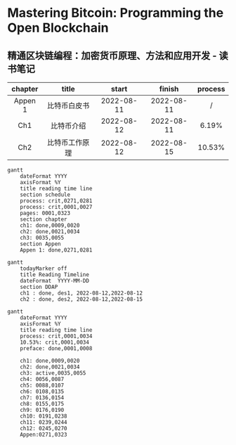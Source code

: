# Mastering Bitcoin: Programming the Open Blockchain
## 精通区块链编程：加密货币原理、方法和应用开发 - 读书笔记



| chapter |title| start | finish |process|
| :-----:| :----: | :----: |:----: |:----: |
|Appen 1|比特币白皮书|2022-08-11|2022-08-11|/|
|Ch1|比特币介绍|2022-08-12|2022-08-11|6.19%|
|Ch2|比特币工作原理|2022-08-12|2022-08-15|10.53%|

```mermaid
gantt
	dateFormat YYYY
	axisFormat %Y
	title reading time line
	section schedule
	process: crit,0271,0281
	process: crit,0001,0027
	pages: 0001,0323
	section chapter
	ch1: done,0009,0020
	ch2: done,0021,0034
	ch3: 0035,0055
	section Appen
	Appen 1: done,0271,0281
```


```mermaid
gantt
    todayMarker off
    title Reading Timeline
    dateFormat  YYYY-MM-DD
    section DDAP
    ch1 : done, des1, 2022-08-12,2022-08-12
    ch2 : done, des2, 2022-08-12,2022-08-15

```

```mermaid
gantt
	dateFormat YYYY
	axisFormat %Y
	title reading time line
	process: crit,0001,0034
	10.53%: crit,0001,0034
	preface: done,0001,0008

	ch1: done,0009,0020
	ch2: done,0021,0034
	ch3: active,0035,0055
	ch4: 0056,0087
	ch5: 0088,0107
	ch6: 0108,0135
	ch7: 0136,0154
	ch8: 0155,0175
	ch9: 0176,0190
	ch10: 0191,0238
	ch11: 0239,0244
	ch12: 0245,0270
	Appen:0271,0323
```
